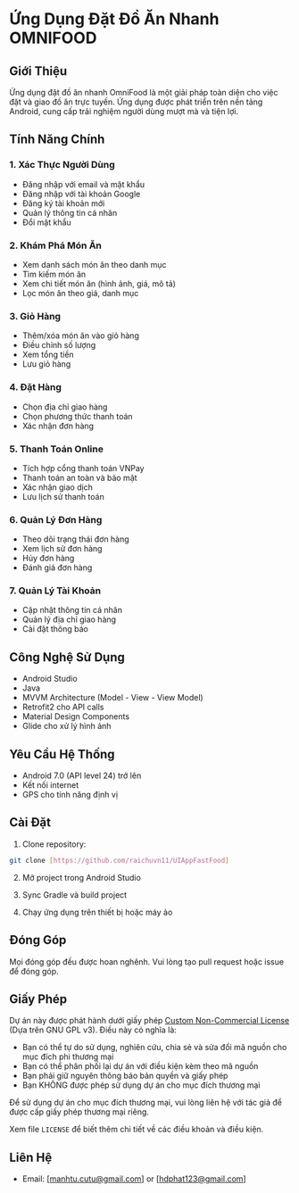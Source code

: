 # Ứng Dụng Đặt Đồ Ăn Nhanh OMNIFOOD

## Giới Thiệu

Ứng dụng đặt đồ ăn nhanh OmniFood là một giải pháp toàn diện cho việc đặt và giao đồ ăn trực tuyến. Ứng dụng được phát triển trên nền tảng Android, cung cấp trải nghiệm người dùng mượt mà và tiện lợi.

## Tính Năng Chính

### 1. Xác Thực Người Dùng

- Đăng nhập với email và mật khẩu
- Đăng nhập với tài khoản Google
- Đăng ký tài khoản mới
- Quản lý thông tin cá nhân
- Đổi mật khẩu

### 2. Khám Phá Món Ăn

- Xem danh sách món ăn theo danh mục
- Tìm kiếm món ăn
- Xem chi tiết món ăn (hình ảnh, giá, mô tả)
- Lọc món ăn theo giá, danh mục

### 3. Giỏ Hàng

- Thêm/xóa món ăn vào giỏ hàng
- Điều chỉnh số lượng
- Xem tổng tiền
- Lưu giỏ hàng

### 4. Đặt Hàng

- Chọn địa chỉ giao hàng
- Chọn phương thức thanh toán
- Xác nhận đơn hàng

### 5. Thanh Toán Online

- Tích hợp cổng thanh toán VNPay
- Thanh toán an toàn và bảo mật
- Xác nhận giao dịch
- Lưu lịch sử thanh toán

### 6. Quản Lý Đơn Hàng

- Theo dõi trạng thái đơn hàng
- Xem lịch sử đơn hàng
- Hủy đơn hàng
- Đánh giá đơn hàng

### 7. Quản Lý Tài Khoản

- Cập nhật thông tin cá nhân
- Quản lý địa chỉ giao hàng
- Cài đặt thông báo

## Công Nghệ Sử Dụng

- Android Studio
- Java
- MVVM Architecture (Model - View - View Model)
- Retrofit2 cho API calls
- Material Design Components
- Glide cho xử lý hình ảnh

## Yêu Cầu Hệ Thống

- Android 7.0 (API level 24) trở lên
- Kết nối internet
- GPS cho tính năng định vị

## Cài Đặt

1. Clone repository:

```bash
git clone [https://github.com/raichuvn11/UIAppFastFood]
```

2. Mở project trong Android Studio

3. Sync Gradle và build project

4. Chạy ứng dụng trên thiết bị hoặc máy ảo

## Đóng Góp

Mọi đóng góp đều được hoan nghênh. Vui lòng tạo pull request hoặc issue để đóng góp.

## Giấy Phép

Dự án này được phát hành dưới giấy phép [Custom Non-Commercial License](LICENSE) (Dựa trên GNU GPL v3). Điều này có nghĩa là:

- Bạn có thể tự do sử dụng, nghiên cứu, chia sẻ và sửa đổi mã nguồn cho mục đích phi thương mại
- Bạn có thể phân phối lại dự án với điều kiện kèm theo mã nguồn
- Bạn phải giữ nguyên thông báo bản quyền và giấy phép
- Bạn KHÔNG được phép sử dụng dự án cho mục đích thương mại

Để sử dụng dự án cho mục đích thương mại, vui lòng liên hệ với tác giả để được cấp giấy phép thương mại riêng.

Xem file `LICENSE` để biết thêm chi tiết về các điều khoản và điều kiện.

## Liên Hệ

- Email: [manhtu.cutu@gmail.com] or [hdphat123@gmail.com]
